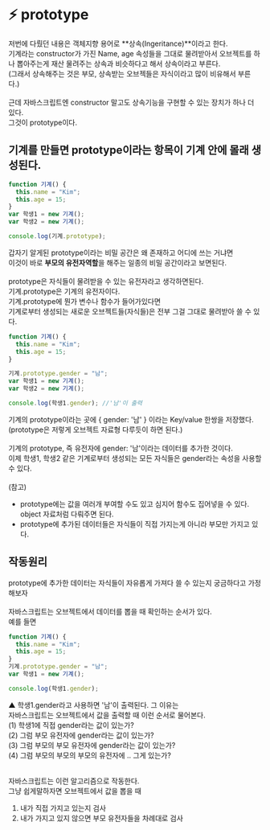 # ⚡️ prototype

저번에 다뤘던 내용은 객체지향 용어로 **상속(Ingeritance)**이라고 한다.<br>
기계라는 constructor가 가진 Name, age 속성들을 그대로 물려받아서 오브젝트를 하나 뽑아주는게
재산 물려주는 상속과 비슷하다고 해서 상속이라고 부른다.<br>
(그래서 상속해주는 것은 부모, 상속받는 오브젝들은 자식이라고 많이 비유해서 부른다.)<br>
<br>
근데 자바스크립트엔 constructor 말고도 상속기능을 구현할 수 있는 장치가 하나 더 있다.<br>
그것이 prototype이다.<br>

## 기계를 만들면 prototype이라는 항목이 기계 안에 몰래 생성된다.

```js
function 기계() {
  this.name = "Kim";
  this.age = 15;
}
var 학생1 = new 기계();
var 학생2 = new 기계();

console.log(기계.prototype);
```

갑자기 알게된 prototype이라는 비밀 공간은 왜 존재하고 어디에 쓰는 거냐면<br>
이것이 바로 **부모의 유전자역할**을 해주는 일종의 비밀 공간이라고 보면된다.<br>
<br>
prototype은 자식들이 물려받을 수 있는 유전자라고 생각하면된다.<br>
기계.prototype은 기계의 유전자이다.<br>
기계.prototype에 뭔가 변수나 함수가 들어가있다면<br>
기계로부터 생성되는 새로운 오브젝트들(자식들)은 전부 그걸 그대로 물려받아 쓸 수 있다.<br>

```js
function 기계() {
  this.name = "Kim";
  this.age = 15;
}

기계.prototype.gender = "남";
var 학생1 = new 기계();
var 학생2 = new 기계();

console.log(학생1.gender); //'남'이 출력
```

기계의 prototype이라는 곳에 { gender: '남' } 이라는 Key/value 한쌍을 저장했다.<br>
(prototype은 저렇게 오브젝트 자료형 다루듯이 하면 된다.)<br>
<br>
기계의 prototype, 즉 유전자에 gender: '남'이라는 데이터를 추가한 것이다.<br>
이제 학생1, 학생2 같은 기계로부터 생성되는 모든 자식들은 gender라는 속성을 사용할 수 있다.<br>
<br>
(참고)

- prototype에는 값을 여러개 부여할 수도 있고 심지어 함수도 집어넣을 수 있다.
  object 자료처럼 다뤄주면 된다.
- prototype에 추가된 데이터들은 자식들이 직접 가지는게 아니라 부모만 가지고 있다.

## 작동원리

prototype에 추가한 데이터는 자식들이 자유롭게 가져다 쓸 수 있는지 궁금하다고 가정해보자<br>
<br>
자바스크립트는 오브젝트에서 데이터를 뽑을 때 확인하는 순서가 있다.<br>
예를 들면<br>

```js
function 기계() {
  this.name = "Kim";
  this.age = 15;
}
기계.prototype.gender = "남";
var 학생1 = new 기계();

console.log(학생1.gender);
```

▲ 학생1.gender라고 사용하면 '남'이 출력된다. 그 이유는 <br>
자바스크립트는 오브젝트에서 값을 출력할 때 이런 순서로 물어본다. <br>
(1) 학생1에 직접 gender라는 값이 있는가? <br>
(2) 그럼 부모 유전자에 gender라는 값이 있는가? <br>
(3) 그럼 부모의 부모 유전자에 gender라는 값이 있는가? <br>
(4) 그럼 부모의 부모의 부모의 유전자에 .. 그게 있는가?<br>
<br>

자바스크립트는 이런 알고리즘으로 작동한다.<br>
그냥 쉽게말하자면 오브젝트에서 값을 뽑을 때<br>

1. 내가 직접 가지고 있는지 검사<br>
2. 내가 가지고 있지 않으면 부모 유전자들을 차례대로 검사<br>
